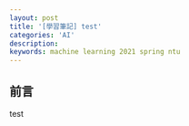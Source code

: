 ```yaml
---
layout: post
title: '[學習筆記] test'
categories: 'AI'
description:
keywords: machine learning 2021 spring ntu
---
```


## 前言
test